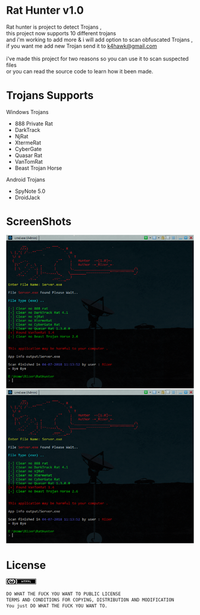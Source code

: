 
# Rat Hunter v1.0
Rat hunter is project to detect Trojans ,<br>
this project now supports 10 different trojans<br>
and i'm working to add more & i will add option to scan obfuscated Trojans ,<br>
if you want me add new Trojan send it to <a href="mailto:k4hawk@gmail.com">k4hawk@gmail.com</a> <br><br>
i've made this project for two reasons so you can use it to scan suspected files<br>
or you can read the source code to learn how it been made.<br>
# Trojans Supports
Windows Trojans
<ul>
<li>888 Private Rat</li>
<li>DarkTrack</li>
<li>NjRat</li>
<li>XtermeRat</li>
<li>CyberGate</li>
<li>Quasar Rat</li>
<li>VanTomRat</li>
<li>Beast Trojan Horse</li>
</ul>
Android Trojans
<ul>
<li>SpyNote 5.0</li>
<li>DroidJack</li>
</ul>
<h1>ScreenShots</h1>
<img src="./ScreenShots/1.png">
<img src="./ScreenShots/1.png">
<h1>License</h1>
<img src="./ScreenShots/wtfpl.png">

    DO WHAT THE FUCK YOU WANT TO PUBLIC LICENSE
    TERMS AND CONDITIONS FOR COPYING, DISTRIBUTION AND MODIFICATION
    You just DO WHAT THE FUCK YOU WANT TO.
